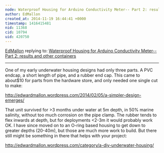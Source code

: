 ```yaml
---
node: Waterproof Housing for Arduino Conductivity Meter-- Part 2: results and other containers
author: EdMallon
created_at: 2014-11-19 16:44:41 +0000
timestamp: 1416415481
nid: 11368
cid: 10794
uid: 420750
---
```




[EdMallon](../profile/EdMallon) replying to: [Waterproof Housing for Arduino Conductivity Meter-- Part 2: results and other containers](../notes/markwh/11-19-2014/waterproof-housing-for-arduino-conductivity-meter-part-2-results-and-other-containers)

----
One of my early underwater housing designs had only three parts. A PVC endcap, a short length of pipe, and a rubber end cap. This came to about$10 for parts from the hardware store, and only needed one single cut to make:

http://edwardmallon.wordpress.com/2014/02/05/a-simpler-design-emerges/

That unit survived for >3 months under water at 5m depth, in 50% marine salinity, without too much corrosion on the pipe clamp. The rubber tends to flex inwards at depth, but for deployments <2-3m it would probably work OK. I have since moved on to an O-ring based housing to get down to greater depths (20-40m), but those are much more work to build. But there still might be something in there that helps with your project:

http://edwardmallon.wordpress.com/category/a-diy-underwater-housing/